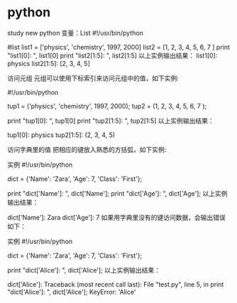 # python
study new python 
变量：List
#!/usr/bin/python


#list
list1 = ['physics', 'chemistry', 1997, 2000]
list2 = [1, 2, 3, 4, 5, 6, 7 ]
print "list1[0]: ", list1[0]
print "list2[1:5]: ", list2[1:5]
以上实例输出结果：
list1[0]:  physics
list2[1:5]:  [2, 3, 4, 5]


访问元组
元组可以使用下标索引来访问元组中的值，如下实例:

#!/usr/bin/python

tup1 = ('physics', 'chemistry', 1997, 2000);
tup2 = (1, 2, 3, 4, 5, 6, 7 );

print "tup1[0]: ", tup1[0]
print "tup2[1:5]: ", tup2[1:5]
以上实例输出结果：

tup1[0]:  physics
tup2[1:5]:  (2, 3, 4, 5)





访问字典里的值
把相应的键放入熟悉的方括弧，如下实例:

实例
#!/usr/bin/python
 
dict = {'Name': 'Zara', 'Age': 7, 'Class': 'First'};
 
print "dict['Name']: ", dict['Name'];
print "dict['Age']: ", dict['Age'];
以上实例输出结果：

dict['Name']:  Zara
dict['Age']:  7
如果用字典里没有的键访问数据，会输出错误如下：

实例
#!/usr/bin/python
 
dict = {'Name': 'Zara', 'Age': 7, 'Class': 'First'};
 
print "dict['Alice']: ", dict['Alice'];
以上实例输出结果：

dict['Alice']: 
Traceback (most recent call last):
  File "test.py", line 5, in <module>
    print "dict['Alice']: ", dict['Alice'];
KeyError: 'Alice'
